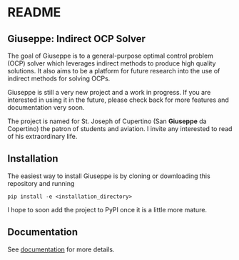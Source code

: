 # README

## Giuseppe: Indirect OCP Solver

The goal of Giuseppe is to a general-purpose optimal control problem (OCP) solver which leverages indirect methods to produce high quality solutions.
It also aims to be a platform for future research into the use of indirect methods for solving OCPs.

Giuseppe is still a very new project and a work in progress.
If you are interested in using it in the future, please check back for more features and documentation very soon.

The project is named for St. Joseph of Cupertino (San **Giuseppe** da Copertino) the patron of students and aviation.
I invite any interested to read of his extraordinary life.

## Installation

The easiest way to install Giuseppe is by cloning or downloading this repository and running
```
pip install -e <installation_directory>
```
I hope to soon add the project to PyPI once it is a little more mature.

## Documentation

See [documentation](https://giuseppe-ocp-solver.rtfd.io) for more details.

